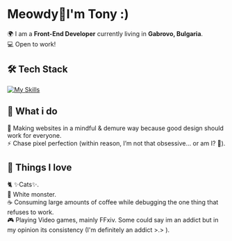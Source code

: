 # Meowdy👋I'm Tony :)

🌍 I am a **Front-End Developer** currently living in **Gabrovo, Bulgaria**.  
💻 Open to work!  


## 🛠️ Tech Stack  
[![My Skills](https://skillicons.dev/icons?i=html,css,php,mysql,js,cpp)](https://skillicons.dev)


## 🚀 What i do 
🎯 Making websites in a mindful & demure way because good design should work for everyone.  
⚡ Chase pixel perfection (within reason, I’m not that obsessive… or am I? 🤔).


## 💓 Things I love  
🐈 ✨Cats✨.  
🔋 White monster.  
☕ Consuming large amounts of coffee while debugging the one thing that refuses to work.    
🎮 Playing Video games, mainly FFxiv. Some could say im an addict but in my opinion its consistency (I'm definitely an addict >.> ).
